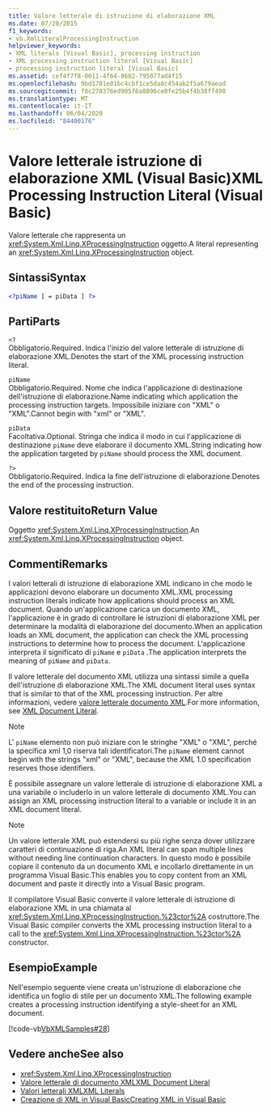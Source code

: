 ```yaml
---
title: Valore letterale di istruzione di elaborazione XML
ms.date: 07/20/2015
f1_keywords:
- vb.XmlLiteralProcessingInstruction
helpviewer_keywords:
- XML literals [Visual Basic], processing instruction
- XML processing instruction literal [Visual Basic]
- processing instruction literal [Visual Basic]
ms.assetid: cef4f7f8-0011-4f64-8602-795077ad4f15
ms.openlocfilehash: 9bd1781e01bc4cbf1ce5da8c454ab2f5a679aead
ms.sourcegitcommit: f8c270376ed905f6a8896ce0fe25b4f4b38ff498
ms.translationtype: MT
ms.contentlocale: it-IT
ms.lasthandoff: 06/04/2020
ms.locfileid: "84400176"
---
```

# <a name="xml-processing-instruction-literal-visual-basic"></a><span data-ttu-id="f2186-102">Valore letterale istruzione di elaborazione XML (Visual Basic)</span><span class="sxs-lookup"><span data-stu-id="f2186-102">XML Processing Instruction Literal (Visual Basic)</span></span>
<span data-ttu-id="f2186-103">Valore letterale che rappresenta un <xref:System.Xml.Linq.XProcessingInstruction> oggetto.</span><span class="sxs-lookup"><span data-stu-id="f2186-103">A literal representing an <xref:System.Xml.Linq.XProcessingInstruction> object.</span></span>  
  
## <a name="syntax"></a><span data-ttu-id="f2186-104">Sintassi</span><span class="sxs-lookup"><span data-stu-id="f2186-104">Syntax</span></span>  
  
```xml  
<?piName [ = piData ] ?>  
```  
  
## <a name="parts"></a><span data-ttu-id="f2186-105">Parti</span><span class="sxs-lookup"><span data-stu-id="f2186-105">Parts</span></span>  
 `<?`  
 <span data-ttu-id="f2186-106">Obbligatorio.</span><span class="sxs-lookup"><span data-stu-id="f2186-106">Required.</span></span> <span data-ttu-id="f2186-107">Indica l'inizio del valore letterale di istruzione di elaborazione XML.</span><span class="sxs-lookup"><span data-stu-id="f2186-107">Denotes the start of the XML processing instruction literal.</span></span>  
  
 `piName`  
 <span data-ttu-id="f2186-108">Obbligatorio.</span><span class="sxs-lookup"><span data-stu-id="f2186-108">Required.</span></span> <span data-ttu-id="f2186-109">Nome che indica l'applicazione di destinazione dell'istruzione di elaborazione.</span><span class="sxs-lookup"><span data-stu-id="f2186-109">Name indicating which application the processing instruction targets.</span></span> <span data-ttu-id="f2186-110">Impossibile iniziare con "XML" o "XML".</span><span class="sxs-lookup"><span data-stu-id="f2186-110">Cannot begin with "xml" or "XML".</span></span>  
  
 `piData`  
 <span data-ttu-id="f2186-111">Facoltativa.</span><span class="sxs-lookup"><span data-stu-id="f2186-111">Optional.</span></span> <span data-ttu-id="f2186-112">Stringa che indica il modo in cui l'applicazione di destinazione `piName` deve elaborare il documento XML.</span><span class="sxs-lookup"><span data-stu-id="f2186-112">String indicating how the application targeted by `piName` should process the XML document.</span></span>  
  
 `?>`  
 <span data-ttu-id="f2186-113">Obbligatorio.</span><span class="sxs-lookup"><span data-stu-id="f2186-113">Required.</span></span> <span data-ttu-id="f2186-114">Indica la fine dell'istruzione di elaborazione.</span><span class="sxs-lookup"><span data-stu-id="f2186-114">Denotes the end of the processing instruction.</span></span>  
  
## <a name="return-value"></a><span data-ttu-id="f2186-115">Valore restituito</span><span class="sxs-lookup"><span data-stu-id="f2186-115">Return Value</span></span>  
 <span data-ttu-id="f2186-116">Oggetto <xref:System.Xml.Linq.XProcessingInstruction>.</span><span class="sxs-lookup"><span data-stu-id="f2186-116">An <xref:System.Xml.Linq.XProcessingInstruction> object.</span></span>  
  
## <a name="remarks"></a><span data-ttu-id="f2186-117">Commenti</span><span class="sxs-lookup"><span data-stu-id="f2186-117">Remarks</span></span>  
 <span data-ttu-id="f2186-118">I valori letterali di istruzione di elaborazione XML indicano in che modo le applicazioni devono elaborare un documento XML.</span><span class="sxs-lookup"><span data-stu-id="f2186-118">XML processing instruction literals indicate how applications should process an XML document.</span></span> <span data-ttu-id="f2186-119">Quando un'applicazione carica un documento XML, l'applicazione è in grado di controllare le istruzioni di elaborazione XML per determinare la modalità di elaborazione del documento.</span><span class="sxs-lookup"><span data-stu-id="f2186-119">When an application loads an XML document, the application can check the XML processing instructions to determine how to process the document.</span></span> <span data-ttu-id="f2186-120">L'applicazione interpreta il significato di `piName` e `piData` .</span><span class="sxs-lookup"><span data-stu-id="f2186-120">The application interprets the meaning of `piName` and `piData`.</span></span>  
  
 <span data-ttu-id="f2186-121">Il valore letterale del documento XML utilizza una sintassi simile a quella dell'istruzione di elaborazione XML.</span><span class="sxs-lookup"><span data-stu-id="f2186-121">The XML document literal uses syntax that is similar to that of the XML processing instruction.</span></span> <span data-ttu-id="f2186-122">Per altre informazioni, vedere [valore letterale documento XML](xml-document-literal.md).</span><span class="sxs-lookup"><span data-stu-id="f2186-122">For more information, see [XML Document Literal](xml-document-literal.md).</span></span>  
  
> [!NOTE]
> <span data-ttu-id="f2186-123">L' `piName` elemento non può iniziare con le stringhe "XML" o "XML", perché la specifica xml 1,0 riserva tali identificatori.</span><span class="sxs-lookup"><span data-stu-id="f2186-123">The `piName` element cannot begin with the strings "xml" or "XML", because the XML 1.0 specification reserves those identifiers.</span></span>  
  
 <span data-ttu-id="f2186-124">È possibile assegnare un valore letterale di istruzione di elaborazione XML a una variabile o includerlo in un valore letterale di documento XML.</span><span class="sxs-lookup"><span data-stu-id="f2186-124">You can assign an XML processing instruction literal to a variable or include it in an XML document literal.</span></span>  
  
> [!NOTE]
> <span data-ttu-id="f2186-125">Un valore letterale XML può estendersi su più righe senza dover utilizzare caratteri di continuazione di riga.</span><span class="sxs-lookup"><span data-stu-id="f2186-125">An XML literal can span multiple lines without needing line continuation characters.</span></span> <span data-ttu-id="f2186-126">In questo modo è possibile copiare il contenuto da un documento XML e incollarlo direttamente in un programma Visual Basic.</span><span class="sxs-lookup"><span data-stu-id="f2186-126">This enables you to copy content from an XML document and paste it directly into a Visual Basic program.</span></span>  
  
 <span data-ttu-id="f2186-127">Il compilatore Visual Basic converte il valore letterale di istruzione di elaborazione XML in una chiamata al <xref:System.Xml.Linq.XProcessingInstruction.%23ctor%2A> costruttore.</span><span class="sxs-lookup"><span data-stu-id="f2186-127">The Visual Basic compiler converts the XML processing instruction literal to a call to the <xref:System.Xml.Linq.XProcessingInstruction.%23ctor%2A> constructor.</span></span>  
  
## <a name="example"></a><span data-ttu-id="f2186-128">Esempio</span><span class="sxs-lookup"><span data-stu-id="f2186-128">Example</span></span>  
 <span data-ttu-id="f2186-129">Nell'esempio seguente viene creata un'istruzione di elaborazione che identifica un foglio di stile per un documento XML.</span><span class="sxs-lookup"><span data-stu-id="f2186-129">The following example creates a processing instruction identifying a style-sheet for an XML document.</span></span>  
  
 [!code-vb[VbXMLSamples#28](~/samples/snippets/visualbasic/VS_Snippets_VBCSharp/VbXMLSamples/VB/XMLSamples13.vb#28)]  
  
## <a name="see-also"></a><span data-ttu-id="f2186-130">Vedere anche</span><span class="sxs-lookup"><span data-stu-id="f2186-130">See also</span></span>

- <xref:System.Xml.Linq.XProcessingInstruction>
- [<span data-ttu-id="f2186-131">Valore letterale di documento XML</span><span class="sxs-lookup"><span data-stu-id="f2186-131">XML Document Literal</span></span>](xml-document-literal.md)
- [<span data-ttu-id="f2186-132">Valori letterali XML</span><span class="sxs-lookup"><span data-stu-id="f2186-132">XML Literals</span></span>](index.md)
- [<span data-ttu-id="f2186-133">Creazione di XML in Visual Basic</span><span class="sxs-lookup"><span data-stu-id="f2186-133">Creating XML in Visual Basic</span></span>](../../programming-guide/language-features/xml/creating-xml.md)
